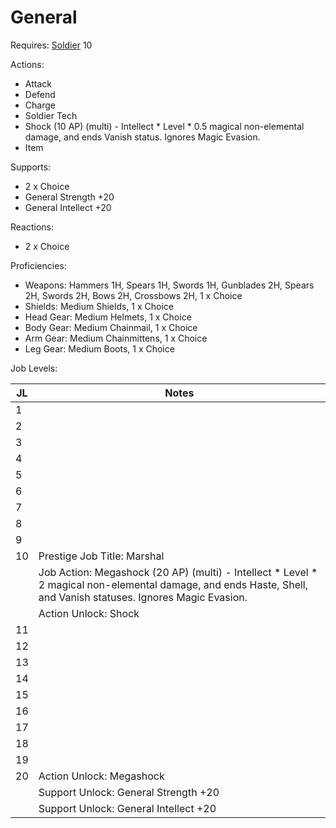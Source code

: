 # General

Requires: [Soldier](/Jobs/JobDetails/Soldier.md) 10

Actions:

- Attack
- Defend
- Charge
- Soldier Tech
- Shock (10 AP) (multi) - Intellect * Level * 0.5 magical non-elemental damage, and ends Vanish status. Ignores Magic Evasion.
- Item

Supports:

- 2 x Choice
- General Strength +20
- General Intellect +20

Reactions:

- 2 x Choice

Proficiencies:

- Weapons: Hammers 1H, Spears 1H, Swords 1H, Gunblades 2H, Spears 2H, Swords 2H, Bows 2H, Crossbows 2H, 1 x Choice
- Shields: Medium Shields, 1 x Choice
- Head Gear: Medium Helmets, 1 x Choice
- Body Gear: Medium Chainmail, 1 x Choice
- Arm Gear: Medium Chainmittens, 1 x Choice
- Leg Gear: Medium Boots, 1 x Choice

Job Levels:

| JL | Notes |
| --- | --- |
| 1 | 
| 2 | 
| 3 | 
| 4 | 
| 5 | 
| 6 | 
| 7 | 
| 8 | 
| 9 | 
| 10 | Prestige Job Title: Marshal
|    | Job Action: Megashock (20 AP) (multi) - Intellect * Level * 2 magical non-elemental damage, and ends Haste, Shell, and Vanish statuses. Ignores Magic Evasion.
|    | Action Unlock: Shock
| 11 | 
| 12 | 
| 13 | 
| 14 | 
| 15 | 
| 16 | 
| 17 | 
| 18 | 
| 19 | 
| 20 | Action Unlock: Megashock
|    | Support Unlock: General Strength +20
|    | Support Unlock: General Intellect +20
